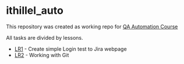 # ithillel_auto

This repository was created as working repo for [QA Automation Course](https://odessa.ithillel.ua/courses/qa-automation-odessa)

All tasks are divided by lessons.

* [LR1](https://github.com/vadlvadl/ithillel_auto/tree/master/src/com/lizogub/LR1) - Create simple Login test to Jira webpage
* [LR2](https://github.com/vadlvadl/ithillel_auto/tree/master/src/com/lizogub/LR2) - Working with Git
